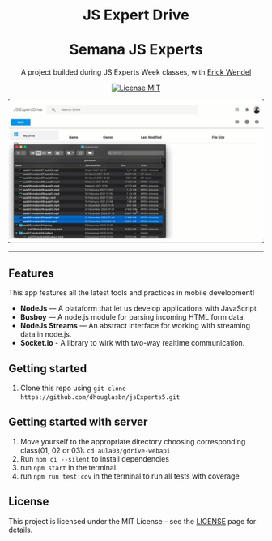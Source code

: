 <h1 align="center">
<br>
  JS Expert Drive
<br>
<br>
Semana JS Experts
</h1>

<p align="center">A project builded during JS Experts Week classes, with <a href="https://github.com/ErickWendel" >Erick Wendel</a></p>

<p align="center">
  <a href="https://opensource.org/licenses/MIT">
    <img src="https://img.shields.io/badge/License-MIT-blue.svg" alt="License MIT">
  </a>
</p>

<div align="center">
  <img src="./demo.gif" alt="site example" />
</div>

<hr />

## Features

This app features all the latest tools and practices in mobile development!

- **NodeJs** — A plataform that let us develop applications with JavaScript
- **Busboy** — A node.js module for parsing incoming HTML form data.
- **NodeJs Streams** — An abstract interface for working with streaming data in node.js.
- **Socket.io** - A library to wirk with two-way realtime communication.


## Getting started

1. Clone this repo using `git clone https://github.com/dhouglasbn/jsExperts5.git`

## Getting started with server

1. Move yourself to the appropriate directory choosing corresponding class(01, 02 or 03): `cd aula03/gdrive-webapi`<br />
2. Run `npm ci --silent` to install dependencies<br />
3. run `npm start` in the terminal.
4. run `npm run test:cov` in the terminal to run all tests with coverage

## License

This project is licensed under the MIT License - see the [LICENSE](https://opensource.org/licenses/MIT) page for details.
